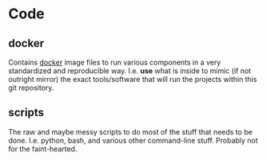 # Code

## docker

Contains [docker](https://www.docker.com/) image files to run various components in a very standardized and reproducible way. I.e. **use** what is inside to mimic (if not outright mirror) the exact tools/software that will run the projects within this git repository.

## scripts

The raw and maybe messy scripts to do most of the stuff that needs to be done. I.e. python, bash, and various other command-line stuff. Probably not for the faint-hearted.
